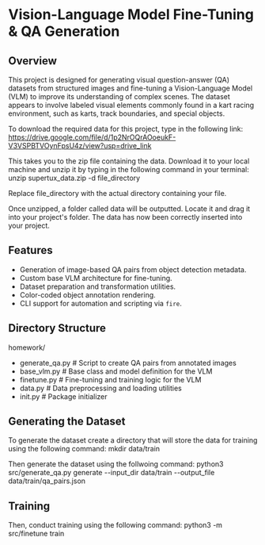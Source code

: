 # Vision-Language Model Fine-Tuning & QA Generation

## Overview

This project is designed for generating visual question-answer (QA) datasets from structured images and fine-tuning a Vision-Language Model (VLM) to improve its understanding of complex scenes. The dataset appears to involve labeled visual elements commonly found in a kart racing environment, such as karts, track boundaries, and special objects.

To download the required data for this project, type in the following link: https://drive.google.com/file/d/1p2NrOQrAOoeukF-V3VSPBTVOynFpsU4z/view?usp=drive_link

This takes you to the zip file containing the data. Download it to your local machine and unzip it by typing in the following command in your terminal:
unzip supertux_data.zip -d file_directory

Replace file_directory with the actual directory containing your file. 

Once unzipped, a folder called data will be outputted. Locate it and drag it into your project's folder. The data has now been correctly inserted into your project. 

## Features

- Generation of image-based QA pairs from object detection metadata.
- Custom base VLM architecture for fine-tuning.
- Dataset preparation and transformation utilities.
- Color-coded object annotation rendering.
- CLI support for automation and scripting via `fire`.

## Directory Structure

homework/
- generate_qa.py # Script to create QA pairs from annotated images
- base_vlm.py # Base class and model definition for the VLM
- finetune.py # Fine-tuning and training logic for the VLM
- data.py # Data preprocessing and loading utilities
- init.py # Package initializer

## Generating the Dataset

To generate the dataset create a directory that will store the data for training using the following command:
mkdir data/train

Then generate the dataset using the follwoing command:
python3 src/generate_qa.py generate --input_dir data/train --output_file data/train/qa_pairs.json 

## Training

Then, conduct training using the following command:
python3 -m src/finetune train
